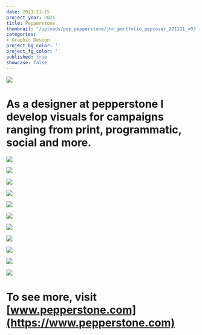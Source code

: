 ```yaml
---
date: 2021-11-15
project_year: 2021
title: Pepperstone
thumbnail: "/uploads/pep_pepperstone/jhn_portfolio_pepcover_221121_v03.jpg"
categories:
- Graphic Design
project_bg_color: ''
project_fg_color: ''
published: true
showcase: false
---
```


![](/uploads/pep_pepperstone/pep_portfolio_211116_3.png)

# As a designer at pepperstone I develop visuals for campaigns ranging from print, programmatic, social and more.

<gallery class="col-med-2"> 

![](/uploads/pep_pepperstone/pep_portfolio_211116_7.png)

![](/uploads/pep_pepperstone/pep_portfolio_211116_8.png)

</gallery>

<gallery class="col-med-3"> 

![](/uploads/pep_pepperstone/pep_portfolio_211116_5.png)

![](/uploads/pep_pepperstone/pep_portfolio_211116_4.png)

![](/uploads/pep_pepperstone/pep_portfolio_211116_1.png)

</gallery>

<gallery class="col-med-2"> 

![](/uploads/pep_pepperstone/pep_portfolio_211116_9.png)

![](/uploads/pep_pepperstone/pep_portfolio_211116_10.png)

</gallery>

![](/uploads/pep_pepperstone/pep_portfolio_211116_11.png)

![](/uploads/pep_pepperstone/pep_portfolio_211116_12.png)

![](/uploads/pep_pepperstone/pep_portfolio_211116_13.png)

![](/uploads/pep_pepperstone/pep_portfolio_211116_14.png)

# To see more, visit [www.pepperstone.com](https://www.pepperstone.com)
